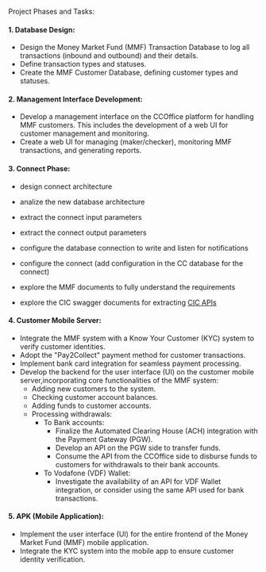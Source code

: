 Project Phases and Tasks:

#### 1. Database Design:

- Design the Money Market Fund (MMF) Transaction Database to log all transactions (inbound and outbound) and their details.
- Define transaction types and statuses.
- Create the MMF Customer Database, defining customer types and statuses.

#### 2. Management Interface Development:

- Develop a management interface on the CCOffice platform for handling MMF customers.
  This includes the development of a web UI for customer management and monitoring.
- Create a web UI for managing (maker/checker), monitoring MMF transactions, and generating reports.

#### 3. Connect Phase:

- design connect architecture

- analize the new database architecture

- extract the connect input parameters

- extract the connect output parameters

- configure the database connection to write and listen for notifications

- configure the connect (add configuration in the CC database for the connect)

- explore the MMF documents to fully understand the requirements

- explore the CIC swagger documents for extracting [CIC APIs](https://mobdev.teacomputers.com/fitsapi/swagger/index.html?urls.primaryName=Fund)

#### 4. Customer Mobile Server:

- Integrate the MMF system with a Know Your Customer (KYC) system to verify customer identities.
- Adopt the "Pay2Collect" payment method for customer transactions.
- Implement bank card integration for seamless payment processing.
- Develop the backend for the user interface (UI) on the customer mobile server,incorporating core functionalities of the MMF system:
  - Adding new customers to the system.
  - Checking customer account balances.
  - Adding funds to customer accounts.
  - Processing withdrawals:
    - To Bank accounts:
      - Finalize the Automated Clearing House (ACH) integration with the Payment Gateway (PGW).
      - Develop an API on the PGW side to transfer funds.
      - Consume the API from the CCOffice side to disburse funds to customers for withdrawals to their bank accounts.
    - To Vodafone (VDF) Wallet:
      - Investigate the availability of an API for VDF Wallet integration, or consider using the same API used for bank transactions.

#### 5. APK (Mobile Application):

- Implement the user interface (UI) for the entire frontend of the Money Market Fund (MMF) mobile application.
- Integrate the KYC system into the mobile app to ensure customer identity verification.

